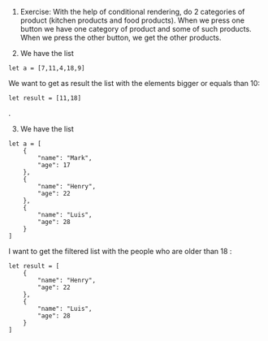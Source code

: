 1. Exercise: With the help of conditional rendering, do 2 categories of product (kitchen products and food products). When we press one button we have one category of product and some of such products. When we press the other button, we get the other products.

2. We have the list 

```
let a = [7,11,4,18,9]

```

We want to get as result the list with the elements bigger or equals than 10: 

```
let result = [11,18]
```
.

3. We have the list 
```
let a = [
    {
        "name": "Mark",
        "age": 17
    }, 
    {
        "name": "Henry",
        "age": 22
    },
    {
        "name": "Luis",
        "age": 28
    }
]

```

I want to get the filtered list with the people who are older than 18 :
```
let result = [
    {
        "name": "Henry",
        "age": 22
    },
    {
        "name": "Luis",
        "age": 28
    }
]

```

